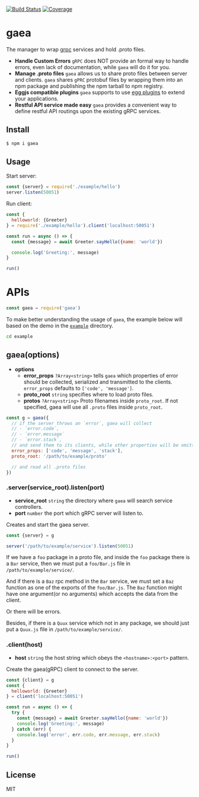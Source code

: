 [![Build Status](https://travis-ci.org/kaelzhang/gaea.svg?branch=master)](https://travis-ci.org/kaelzhang/gaea)
[![Coverage](https://codecov.io/gh/kaelzhang/gaea/branch/master/graph/badge.svg)](https://codecov.io/gh/kaelzhang/gaea)
<!-- optional appveyor tst
[![Windows Build Status](https://ci.appveyor.com/api/projects/status/github/kaelzhang/gaea?branch=master&svg=true)](https://ci.appveyor.com/project/kaelzhang/gaea)
-->
<!-- optional npm version
[![NPM version](https://badge.fury.io/js/gaea.svg)](http://badge.fury.io/js/gaea)
-->
<!-- optional npm downloads
[![npm module downloads per month](http://img.shields.io/npm/dm/gaea.svg)](https://www.npmjs.org/package/gaea)
-->
<!-- optional dependency status
[![Dependency Status](https://david-dm.org/kaelzhang/gaea.svg)](https://david-dm.org/kaelzhang/gaea)
-->

# gaea

The manager to wrap [grpc](https://grpc.io) services and hold .proto files.

- **Handle Custom Errors** `gRPC` does NOT provide an formal way to handle errors, even lack of documentation, while `gaea` will do it for you.
- **Manage .proto files** `gaea` allows us to share proto files between server and clients. `gaea` shares `gPRC` protobuf files by wrapping them into an npm package and publishing the npm tarball to npm registry.
- **Eggjs compatible plugins** `gaea` supports to use [egg plugins](https://github.com/search?q=topic%3Aegg-plugin&type=Repositories) to extend your applications.
- **Restful API service made easy** `gaea` provides a convenient way to define restful API routings upon the existing gRPC services.

## Install

```sh
$ npm i gaea
```

## Usage

Start server:

```js
const {server} = require('./example/hello')
server.listen(50051)
```

Run client:

```js
const {
  helloworld: {Greeter}
} = require('./example/hello').client('localhost:50051')

const run = async () => {
  const {message} = await Greeter.sayHello({name: 'world'})

  console.log('Greeting:', message)
}

run()
```

# APIs

```js
const gaea = require('gaea')
```

To make better understanding the usage of `gaea`, the example below will based on the demo in the [`example`](https://github.com/kaelzhang/gaea/tree/master/example) directory.

```sh
cd example
```

## gaea(options)

- **options**
  - **error_props** `?Array<string>` tells `gaea` which properties of error should be collected, serialized and transmitted to the clients. `error_props` defaults to `['code', 'message']`.
  - **proto_root** `string` specifies where to load proto files.
  - **protos** `?Array<string>` Proto filenames inside `proto_root`. If not specified, gaea will use all `.proto` files inside `proto_root`.

```js
const g = gaea({
  // if the server throws an `error`, gaea will collect
  // - `error.code`,
  // - `error.message`
  // - `error.stack`,
  // and send them to its clients, while other properties will be omitted.
  error_props: ['code', 'message', 'stack'],
  proto_root: '/path/to/example/proto'

  // and read all .proto files
})
```

### .server(service_root).listen(port)

- **service_root** `string` the directory where `gaea` will search service controllers.
- **port** `number` the port which gRPC server will listen to.

Creates and start the gaea server.

```js
const {server} = g

server('/path/to/example/service').listen(50051)
```

If we have a `foo` package in a proto file, and inside the `foo` package there is a `Bar` service, then we must put a `foo/Bar.js` file in `/path/to/example/service/`.

And if there is a `Baz` rpc method in the `Bar` service, we must set a `Baz` function as one of the exports of the `foo/Bar.js`. The `Baz` function might have one argument(or no arguments) which accepts the data from the client.

Or there will be errors.

Besides, if there is a `Quux` service which not in any package, we should just put a `Quux.js` file in `/path/to/example/service/`.

### .client(host)

- **host** `string` the host string which obeys the `<hostname>:<port>` pattern.

Create the gaea(gRPC) client to connect to the server.

```js
const {client} = g
const {
  helloworld: {Greeter}
} = client('localhost:50051')

const run = async () => {
  try {
    const {message} = await Greeter.sayHello({name: 'world'})
    console.log('Greeting:', message)
  } catch (err) {
    console.log('error', err.code, err.message, err.stack)
  }
}

run()
```

## License

MIT
